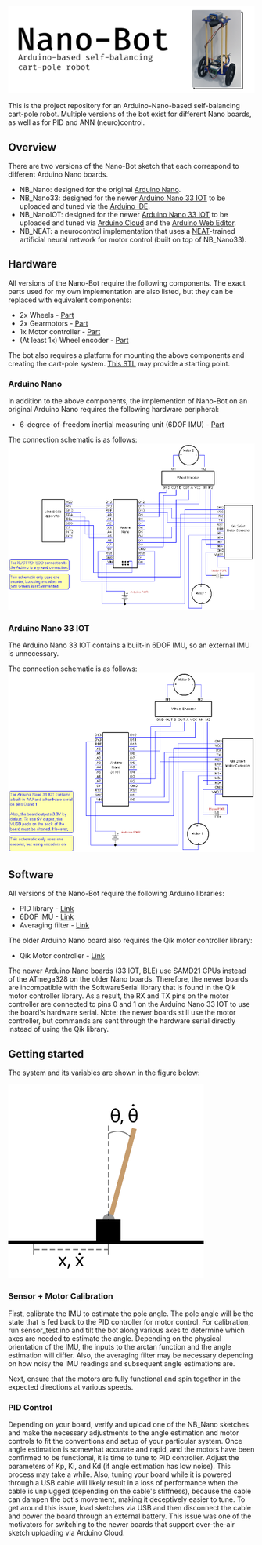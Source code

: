 
![Banner](./img/banner.png)

This is the project repository for an Arduino-Nano-based self-balancing cart-pole robot.
Multiple versions of the bot exist for different Nano boards, as well as for PID and ANN (neuro)control.

## Overview

There are two versions of the Nano-Bot sketch that each correspond to different Arduino Nano boards.
- NB_Nano: designed for the original [Arduino Nano](https://docs.arduino.cc/hardware/nano).
- NB_Nano33: designed for the newer [Arduino Nano 33 IOT](https://docs.arduino.cc/hardware/nano-33-iot) to be uploaded and tuned via the <ins>Arduino IDE</ins>.
- NB_NanoIOT: designed for the newer [Arduino Nano 33 IOT](https://docs.arduino.cc/hardware/nano-33-iot) to be uploaded and tuned via <ins>Arduino Cloud</ins> and the <ins>Arduino Web Editor</ins>.
- NB_NEAT: a neurocontrol implementation that uses a [NEAT](https://neat-python.readthedocs.io/en/latest/)-trained artificial neural network for motor control (built on top of NB_Nano33).

## Hardware

All versions of the Nano-Bot require the following components. The exact parts used for my own implementation are also listed, but they can be replaced with equivalent components:
- 2x Wheels - [Part](https://www.pololu.com/product/3690)
- 2x Gearmotors - [Part](https://www.pololu.com/product/3039)
- 1x Motor controller - [Part](https://www.pololu.com/product/1110)
- (At least 1x) Wheel encoder - [Part](https://www.pololu.com/product/3081)

The bot also requires a platform for mounting the above components and creating the cart-pole system.
[This STL](https://www.thingiverse.com/thing:83091/files) may provide a starting point.

### Arduino Nano
In addition to the above components, the implemention of Nano-Bot on an original Arduino Nano requires the following hardware peripheral:
- 6-degree-of-freedom inertial measuring unit (6DOF IMU) - [Part](https://www.pololu.com/product/2736)

The connection schematic is as follows:
![NB_Nano Schematic](./img/NB_Nano.png)

### Arduino Nano 33 IOT
The Arduino Nano 33 IOT contains a built-in 6DOF IMU, so an external IMU is unnecessary.

The connection schematic is as follows:
![NB_Nano33IOT Schematic](./img/NB_Nano33IOT.png)

## Software

All versions of the Nano-Bot require the following Arduino libraries:
- PID library - [Link](https://github.com/br3ttb/Arduino-PID-Library/)
- 6DOF IMU - [Link](https://github.com/arduino-libraries/Arduino_LSM6DS3)
- Averaging filter - [Link](https://github.com/kbowerma/arduino/blob/master/libraries/Average/Average.h)

The older Arduino Nano board also requires the Qik motor controller library:
- Qik Motor controller - [Link](https://github.com/pololu/qik-arduino)

The newer Arduino Nano boards (33 IOT, BLE) use SAMD21 CPUs instead of the ATmega328 on the older Nano boards.
Therefore, the newer boards are incompatible with the SoftwareSerial library that is found in the Qik motor controller library.
As a result, the RX and TX pins on the motor controller are connected to pins 0 and 1 on the Arduino Nano 33 IOT to use the board's hardware serial.
Note: the newer boards still use the motor controller, but commands are sent through the hardware serial directly instead of using the Qik library.

## Getting started

The system and its variables are shown in the figure below:

<img src="./img/cartpole.png" width="400">

### Sensor + Motor Calibration
First, calibrate the IMU to estimate the pole angle. The pole angle will be the state that is fed back to the PID controller for motor control.
For calibration, run sensor_test.ino and tilt the bot along various axes to determine which axes are needed to estimate the angle.
Depending on the physical orientation of the IMU, the inputs to the arctan function and the angle estimation will differ.
Also, the averaging filter may be necessary depending on how noisy the IMU readings and subsequent angle estimations are.

Next, ensure that the motors are fully functional and spin together in the expected directions at various speeds.

### PID Control
Depending on your board, verify and upload one of the NB_Nano sketches and make the necessary adjustments to the angle estimation and motor controls to fit the conventions and setup of your particular system. Once angle estimation is somewhat accurate and rapid, and the motors have been confirmed to be functional, it is time to tune to PID controller.
Adjust the parameters of Kp, Ki, and Kd (if angle estimation has low noise). This process may take a while. Also, tuning your board while it is powered through a USB cable will likely result in a loss of performance when the cable is unplugged (depending on the cable's stiffness), because the cable can dampen the bot's movement, making it deceptively easier to tune. To get around this issue, load sketches via USB and then disconnect the cable and power the board through an external battery. This issue was one of the motivators for switching to the newer boards that support over-the-air sketch uploading via Arduino Cloud.

